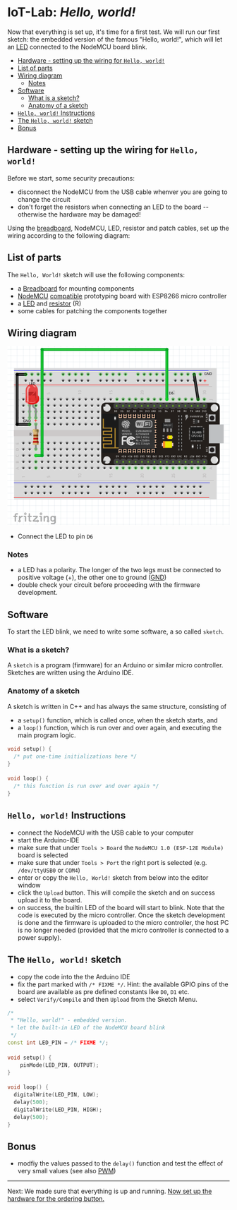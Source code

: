 # IoT-Lab: *Hello, world!*
Now that everything is set up, it's time for a first test. We will run our first sketch: the embedded version of the famous "Hello, world!", which will let an [LED](https://en.wikipedia.org/wiki/Light-emitting_diode) connected to the NodeMCU board blink.

<!-- MDTOC maxdepth:6 firsth1:2 numbering:0 flatten:0 bullets:1 updateOnSave:1 -->

- [Hardware - setting up the wiring for `Hello, world!`](#hardware-setting-up-the-wiring-for-hello-world)   
- [List of parts](#list-of-parts)   
- [Wiring diagram](#wiring-diagram)   
   - [Notes](#notes)   
- [Software](#software)   
   - [What is a sketch?](#what-is-a-sketch)   
   - [Anatomy of a sketch](#anatomy-of-a-sketch)   
- [`Hello, world!` Instructions](#hello-world-instructions)   
- [The `Hello, world!` sketch](#the-hello-world-sketch)   
- [Bonus](#bonus)   

<!-- /MDTOC -->

## Hardware - setting up the wiring for `Hello, world!`
Before we start, some security precautions:
  * disconnect the NodeMCU from the USB cable whenver you are going to change the circuit
  * don't forget the resistors when connecting an LED to the board -- otherwise the hardware may be damaged!

Using the [breadboard](Breadboard.md), NodeMCU, LED, resistor and patch cables, set up the wiring according to the following diagram:

## List of parts
The `Hello, World!` sketch will use the following components:
  * a [Breadboard](Breadboard.md) for mounting components
  * [NodeMCU](https://en.wikipedia.org/wiki/NodeMCU) [compatible](http://frightanic.com/iot/comparison-of-esp8266-nodemcu-development-boards/) prototyping board with ESP8266 micro controller
  * a [LED](https://en.wikipedia.org/wiki/Light-emitting_diode) and [resistor](https://en.wikipedia.org/wiki/Resistor) (R)
  * some cables for patching the components together

## Wiring diagram
<img src="images/Hello_World_bb.png">  

  * Connect the LED to pin `D6`

### Notes
  * a LED has a polarity. The longer of the two legs must be connected to positive voltage (+), the other one to ground ([GND](https://en.wikipedia.org/wiki/Ground_(electricity)))
  * double check your circuit before proceeding with the firmware development.

## Software
To start the LED blink, we need to write some software, a so called `sketch`.

### What is a sketch?
A `sketch` is a program (firmware) for an Arduino or similar micro controller. Sketches are written using the Arduino IDE.

### Anatomy of a sketch
A sketch is written in C++ and has always the same structure, consisting of
  * a `setup()` function, which is called once, when the sketch starts, and
  * a `loop()` function, which is run over and over again, and executing the main program logic.

``` c++
void setup() {
  /* put one-time initializations here */
}

void loop() {
  /* this function is run over and over again */
}
```

## `Hello, world!` Instructions
  * connect the NodeMCU with the USB cable to your computer
  * start the Arduino-IDE
  * make sure that under `Tools > Board` the `NodeMCU 1.0 (ESP-12E Module)` board is selected
  * make sure that under `Tools > Port` the right port is selected (e.g. `/dev/ttyUSB0` or `COM4`)
  * enter or copy the `Hello, World!` sketch from below into the editor window
  * click the `Upload` button. This will compile the sketch and on success upload it to the board.
  * on success, the builtin LED of the board will start to blink. Note that the code is executed by the micro controller. Once the sketch development is done and the firmware is uploaded to the micro controller, the host PC is no longer needed (provided that the micro controller is connected to a power supply).

## The `Hello, world!` sketch
  * copy the code into the the Arduino IDE
  * fix the part marked with `/* FIXME */`. Hint: the available GPIO pins of the board are available as pre defined constants like `D0`, `D1` etc.
  * select `Verify/Compile` and then `Upload` from the Sketch Menu.

``` c++
/*
 * "Hello, world!" - embedded version.
 * let the built-in LED of the NodeMCU board blink
 */
const int LED_PIN = /* FIXME */;

void setup() {
    pinMode(LED_PIN, OUTPUT);
}

void loop() {
  digitalWrite(LED_PIN, LOW);
  delay(500);
  digitalWrite(LED_PIN, HIGH);
  delay(500);
}
```
## Bonus
  * modfiy the values passed to the `delay()` function and test the effect of very small values (see also [PWM](https://www.arduino.cc/en/Tutorial/PWM))

***
Next: We made sure that everything is up and running. [Now set up the hardware for the ordering button.](Hardware_Setup.md)
